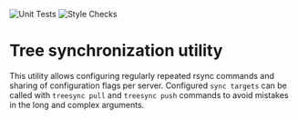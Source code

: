 ![Unit Tests](https://github.com/hile/treesync/actions/workflows/unittest.yml/badge.svg)
![Style Checks](https://github.com/hile/treesync/actions/workflows/lint.yml/badge.svg)

# Tree synchronization utility

This utility allows configuring regularly repeated rsync commands and sharing 
of configuration flags per server. Configured `sync targets` can be called 
with `treesync pull` and `treesync push` commands to avoid mistakes in the
long and complex arguments.
